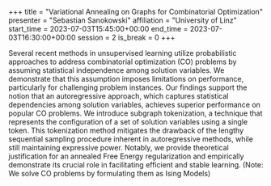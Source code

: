 +++
title = "Variational Annealing on Graphs for Combinatorial Optimization"
presenter = "Sebastian Sanokowski"
affiliation = "University of Linz"
start_time = 2023-07-03T15:45:00+00:00
end_time = 2023-07-03T16:30:00+00:00
session = 2
is_break = 0
+++

Several recent methods in unsupervised learning utilize probabilistic approaches to address combinatorial optimization (CO) problems by assuming statistical independence among solution variables. We demonstrate that this assumption imposes limitations on performance, particularly for challenging problem instances. Our findings support the notion that an autoregressive approach, which captures statistical dependencies among solution variables, achieves superior performance on popular CO problems. We introduce subgraph tokenization, a technique that represents the configuration of a set of solution variables using a single token. This tokenization method mitigates the drawback of the lengthy sequential sampling procedure inherent in autoregressive methods, while still maintaining expressive power. Notably, we provide theoretical justification for an annealed Free Energy regularization and empirically demonstrate its crucial role in facilitating efficient and stable learning.
(Note: We solve CO problems by formulating them as Ising Models)

